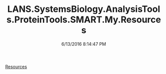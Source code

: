 ﻿---
title: LANS.SystemsBiology.AnalysisTools.ProteinTools.SMART.My.Resources
date: 6/13/2016 8:14:47 PM
---

[Resources](T-LANS.SystemsBiology.AnalysisTools.ProteinTools.SMART.My.Resources.Resources.html)
